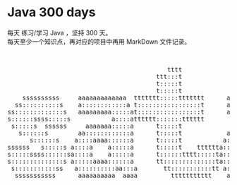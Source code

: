 # Java 300 days
每天 练习/学习 Java ，坚持 300 天。<br />
每天至少一个知识点，再对应的项目中再用 MarkDown 文件记录。<br />
<pre>                                                                                                                          
                                                                                                                          
                                           tttt                                               1111111                     
                                        ttt:::t                                              1::::::1                     
                                        t:::::t                                             1:::::::1                     
                                        t:::::t                                             111:::::1                     
    ssssssssss     aaaaaaaaaaaaa  ttttttt:::::ttttttt      aaaaaaaaaaaaa  nnnn  nnnnnnnn       1::::1     aaaaaaaaaaaaa   
  ss::::::::::s    a::::::::::::a t:::::::::::::::::t      a::::::::::::a n:::nn::::::::nn     1::::1     a::::::::::::a  
ss:::::::::::::s   aaaaaaaaa:::::at:::::::::::::::::t      aaaaaaaaa:::::an::::::::::::::nn    1::::1     aaaaaaaaa:::::a 
s::::::ssss:::::s           a::::atttttt:::::::tttttt               a::::ann:::::::::::::::n   1::::l              a::::a 
 s:::::s  ssssss     aaaaaaa:::::a      t:::::t              aaaaaaa:::::a  n:::::nnnn:::::n   1::::l       aaaaaaa:::::a 
   s::::::s        aa::::::::::::a      t:::::t            aa::::::::::::a  n::::n    n::::n   1::::l     aa::::::::::::a 
      s::::::s    a::::aaaa::::::a      t:::::t           a::::aaaa::::::a  n::::n    n::::n   1::::l    a::::aaaa::::::a 
ssssss   s:::::s a::::a    a:::::a      t:::::t    tttttta::::a    a:::::a  n::::n    n::::n   1::::l   a::::a    a:::::a 
s:::::ssss::::::sa::::a    a:::::a      t::::::tttt:::::ta::::a    a:::::a  n::::n    n::::n111::::::111a::::a    a:::::a 
s::::::::::::::s a:::::aaaa::::::a      tt::::::::::::::ta:::::aaaa::::::a  n::::n    n::::n1::::::::::1a:::::aaaa::::::a 
 s:::::::::::ss   a::::::::::aa:::a       tt:::::::::::tt a::::::::::aa:::a n::::n    n::::n1::::::::::1 a::::::::::aa:::a
  sssssssssss      aaaaaaaaaa  aaaa         ttttttttttt    aaaaaaaaaa  aaaa nnnnnn    nnnnnn111111111111  aaaaaaaaaa  aaaa
                                                                                                                          
                                                                                                                      
                                                                                                                          
                                                                                                                          
                                                                                                                          </pre>
